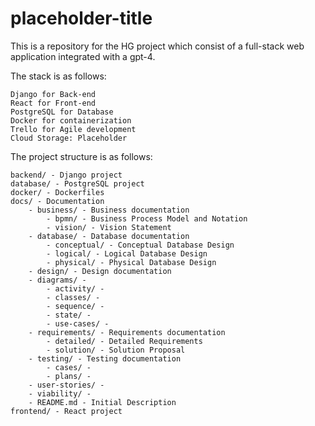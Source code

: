 # placeholder-title

This is a repository for the HG project which consist of a full-stack web application integrated with a gpt-4.

The stack is as follows:
```
Django for Back-end
React for Front-end
PostgreSQL for Database
Docker for containerization
Trello for Agile development
Cloud Storage: Placeholder
```

The project structure is as follows:
```
backend/ - Django project
database/ - PostgreSQL project
docker/ - Dockerfiles
docs/ - Documentation
    - business/ - Business documentation
        - bpmn/ - Business Process Model and Notation
        - vision/ - Vision Statement
    - database/ - Database documentation
        - conceptual/ - Conceptual Database Design
        - logical/ - Logical Database Design
        - physical/ - Physical Database Design
    - design/ - Design documentation
    - diagrams/ -
        - activity/ -
        - classes/ -
        - sequence/ -
        - state/ -
        - use-cases/ -
    - requirements/ - Requirements documentation
        - detailed/ - Detailed Requirements
        - solution/ - Solution Proposal
    - testing/ - Testing documentation
        - cases/ -
        - plans/ -
    - user-stories/ -
    - viability/ -
    - README.md - Initial Description
frontend/ - React project
```